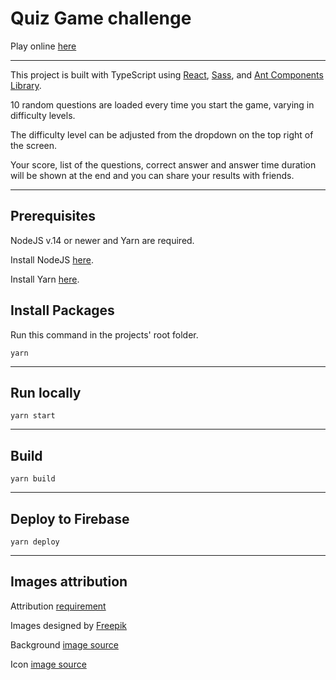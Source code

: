 # Quiz Game challenge

Play online [here](https://quiz.lexer.dev/)  
  
---  
    
This project is built with TypeScript using [React](https://github.com/facebook/react/), [Sass](https://sass-lang.com/), and [Ant Components Library](https://ant.design/components/overview/).

10 random questions are loaded every time you start the game, varying in difficulty levels.

The difficulty level can be adjusted from the dropdown on the top right of the screen.

Your score, list of the questions, correct answer and answer time duration will be shown at the end and you can share your results with  friends.

---

## Prerequisites

NodeJS v.14 or newer and Yarn are required.  
  
Install NodeJS [here](https://nodejs.dev/).  
  
Install Yarn [here](https://classic.yarnpkg.com/en/docs/install/#mac-stable).  


## Install Packages

Run this command in the projects' root folder.  
```
yarn
```

---

## Run locally

```
yarn start
```

---

## Build

```
yarn build
```

---

## Deploy to Firebase

```
yarn deploy
```

  
  
---  
  
  

## Images attribution

Attribution [requirement](https://support.freepik.com/hc/en-us/articles/208976585-Attribution-How-when-and-where-)

Images designed by [Freepik](www.freepik.com)

Background [image source](https://www.freepik.com/free-photo/yellow-rectangular-wooden-box-drawn-face-outline-with-chalk-blackboard_2810400.htm#page=1&query=quiz&position=22)  

Icon [image source](https://www.freepik.com/free-vector/question-mark-made-with-particles-background_12438283.htm#page=1&query=quiz%20background&position=12)  